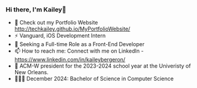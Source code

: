 ### Hi there, I'm Kailey👋

- 🔭 Check out my Portfolio Website http://techkailey.github.io/MyPortfolioWebsite/
- ⚡ Vanguard, iOS Development Intern
- 👯 Seeking a Full-time Role as a Front-End Developer
- 📫 How to reach me: Connect with me on LinkedIn - https://www.linkedin.com/in/kaileybergeron/
- 💜 ACM-W president for the 2023-2024 school year at the Univeristy of New Orleans.
- 👩🏽‍🎓 December 2024: Bachelor of Science in Computer Science 
